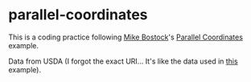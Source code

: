 # parallel-coordinates

This is a coding practice following [Mike Bostock](https://bost.ocks.org/mike/)'s [Parallel Coordinates](https://bl.ocks.org/mbostock/1341021) example.

Data from USDA (I forgot the exact URI... It's like the data used in [this](http://bl.ocks.org/syntagmatic/raw/3150059/) example).